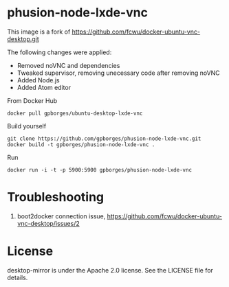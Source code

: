 phusion-node-lxde-vnc
=====================

This image is a fork of https://github.com/fcwu/docker-ubuntu-vnc-desktop.git

The following changes were applied:

- Removed noVNC and dependencies
- Tweaked supervisor, removing unecessary code after removing noVNC
- Added Node.js
- Added Atom editor

From Docker Hub
```
docker pull gpborges/ubuntu-desktop-lxde-vnc
```

Build yourself
```
git clone https://github.com/gpborges/phusion-node-lxde-vnc.git
docker build -t gpborges/phusion-node-lxde-vnc .
```

Run
```
docker run -i -t -p 5900:5900 gpborges/phusion-node-lxde-vnc
```


Troubleshooting
==================

1. boot2docker connection issue, https://github.com/fcwu/docker-ubuntu-vnc-desktop/issues/2


License
==================

desktop-mirror is under the Apache 2.0 license. See the LICENSE file for details.
